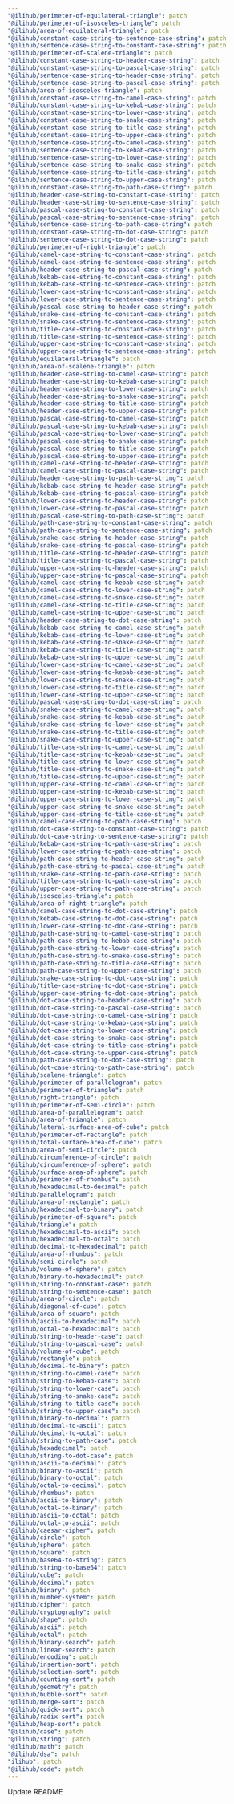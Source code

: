 ```yaml
---
"@ilihub/perimeter-of-equilateral-triangle": patch
"@ilihub/perimeter-of-isosceles-triangle": patch
"@ilihub/area-of-equilateral-triangle": patch
"@ilihub/constant-case-string-to-sentence-case-string": patch
"@ilihub/sentence-case-string-to-constant-case-string": patch
"@ilihub/perimeter-of-scalene-triangle": patch
"@ilihub/constant-case-string-to-header-case-string": patch
"@ilihub/constant-case-string-to-pascal-case-string": patch
"@ilihub/sentence-case-string-to-header-case-string": patch
"@ilihub/sentence-case-string-to-pascal-case-string": patch
"@ilihub/area-of-isosceles-triangle": patch
"@ilihub/constant-case-string-to-camel-case-string": patch
"@ilihub/constant-case-string-to-kebab-case-string": patch
"@ilihub/constant-case-string-to-lower-case-string": patch
"@ilihub/constant-case-string-to-snake-case-string": patch
"@ilihub/constant-case-string-to-title-case-string": patch
"@ilihub/constant-case-string-to-upper-case-string": patch
"@ilihub/sentence-case-string-to-camel-case-string": patch
"@ilihub/sentence-case-string-to-kebab-case-string": patch
"@ilihub/sentence-case-string-to-lower-case-string": patch
"@ilihub/sentence-case-string-to-snake-case-string": patch
"@ilihub/sentence-case-string-to-title-case-string": patch
"@ilihub/sentence-case-string-to-upper-case-string": patch
"@ilihub/constant-case-string-to-path-case-string": patch
"@ilihub/header-case-string-to-constant-case-string": patch
"@ilihub/header-case-string-to-sentence-case-string": patch
"@ilihub/pascal-case-string-to-constant-case-string": patch
"@ilihub/pascal-case-string-to-sentence-case-string": patch
"@ilihub/sentence-case-string-to-path-case-string": patch
"@ilihub/constant-case-string-to-dot-case-string": patch
"@ilihub/sentence-case-string-to-dot-case-string": patch
"@ilihub/perimeter-of-right-triangle": patch
"@ilihub/camel-case-string-to-constant-case-string": patch
"@ilihub/camel-case-string-to-sentence-case-string": patch
"@ilihub/header-case-string-to-pascal-case-string": patch
"@ilihub/kebab-case-string-to-constant-case-string": patch
"@ilihub/kebab-case-string-to-sentence-case-string": patch
"@ilihub/lower-case-string-to-constant-case-string": patch
"@ilihub/lower-case-string-to-sentence-case-string": patch
"@ilihub/pascal-case-string-to-header-case-string": patch
"@ilihub/snake-case-string-to-constant-case-string": patch
"@ilihub/snake-case-string-to-sentence-case-string": patch
"@ilihub/title-case-string-to-constant-case-string": patch
"@ilihub/title-case-string-to-sentence-case-string": patch
"@ilihub/upper-case-string-to-constant-case-string": patch
"@ilihub/upper-case-string-to-sentence-case-string": patch
"@ilihub/equilateral-triangle": patch
"@ilihub/area-of-scalene-triangle": patch
"@ilihub/header-case-string-to-camel-case-string": patch
"@ilihub/header-case-string-to-kebab-case-string": patch
"@ilihub/header-case-string-to-lower-case-string": patch
"@ilihub/header-case-string-to-snake-case-string": patch
"@ilihub/header-case-string-to-title-case-string": patch
"@ilihub/header-case-string-to-upper-case-string": patch
"@ilihub/pascal-case-string-to-camel-case-string": patch
"@ilihub/pascal-case-string-to-kebab-case-string": patch
"@ilihub/pascal-case-string-to-lower-case-string": patch
"@ilihub/pascal-case-string-to-snake-case-string": patch
"@ilihub/pascal-case-string-to-title-case-string": patch
"@ilihub/pascal-case-string-to-upper-case-string": patch
"@ilihub/camel-case-string-to-header-case-string": patch
"@ilihub/camel-case-string-to-pascal-case-string": patch
"@ilihub/header-case-string-to-path-case-string": patch
"@ilihub/kebab-case-string-to-header-case-string": patch
"@ilihub/kebab-case-string-to-pascal-case-string": patch
"@ilihub/lower-case-string-to-header-case-string": patch
"@ilihub/lower-case-string-to-pascal-case-string": patch
"@ilihub/pascal-case-string-to-path-case-string": patch
"@ilihub/path-case-string-to-constant-case-string": patch
"@ilihub/path-case-string-to-sentence-case-string": patch
"@ilihub/snake-case-string-to-header-case-string": patch
"@ilihub/snake-case-string-to-pascal-case-string": patch
"@ilihub/title-case-string-to-header-case-string": patch
"@ilihub/title-case-string-to-pascal-case-string": patch
"@ilihub/upper-case-string-to-header-case-string": patch
"@ilihub/upper-case-string-to-pascal-case-string": patch
"@ilihub/camel-case-string-to-kebab-case-string": patch
"@ilihub/camel-case-string-to-lower-case-string": patch
"@ilihub/camel-case-string-to-snake-case-string": patch
"@ilihub/camel-case-string-to-title-case-string": patch
"@ilihub/camel-case-string-to-upper-case-string": patch
"@ilihub/header-case-string-to-dot-case-string": patch
"@ilihub/kebab-case-string-to-camel-case-string": patch
"@ilihub/kebab-case-string-to-lower-case-string": patch
"@ilihub/kebab-case-string-to-snake-case-string": patch
"@ilihub/kebab-case-string-to-title-case-string": patch
"@ilihub/kebab-case-string-to-upper-case-string": patch
"@ilihub/lower-case-string-to-camel-case-string": patch
"@ilihub/lower-case-string-to-kebab-case-string": patch
"@ilihub/lower-case-string-to-snake-case-string": patch
"@ilihub/lower-case-string-to-title-case-string": patch
"@ilihub/lower-case-string-to-upper-case-string": patch
"@ilihub/pascal-case-string-to-dot-case-string": patch
"@ilihub/snake-case-string-to-camel-case-string": patch
"@ilihub/snake-case-string-to-kebab-case-string": patch
"@ilihub/snake-case-string-to-lower-case-string": patch
"@ilihub/snake-case-string-to-title-case-string": patch
"@ilihub/snake-case-string-to-upper-case-string": patch
"@ilihub/title-case-string-to-camel-case-string": patch
"@ilihub/title-case-string-to-kebab-case-string": patch
"@ilihub/title-case-string-to-lower-case-string": patch
"@ilihub/title-case-string-to-snake-case-string": patch
"@ilihub/title-case-string-to-upper-case-string": patch
"@ilihub/upper-case-string-to-camel-case-string": patch
"@ilihub/upper-case-string-to-kebab-case-string": patch
"@ilihub/upper-case-string-to-lower-case-string": patch
"@ilihub/upper-case-string-to-snake-case-string": patch
"@ilihub/upper-case-string-to-title-case-string": patch
"@ilihub/camel-case-string-to-path-case-string": patch
"@ilihub/dot-case-string-to-constant-case-string": patch
"@ilihub/dot-case-string-to-sentence-case-string": patch
"@ilihub/kebab-case-string-to-path-case-string": patch
"@ilihub/lower-case-string-to-path-case-string": patch
"@ilihub/path-case-string-to-header-case-string": patch
"@ilihub/path-case-string-to-pascal-case-string": patch
"@ilihub/snake-case-string-to-path-case-string": patch
"@ilihub/title-case-string-to-path-case-string": patch
"@ilihub/upper-case-string-to-path-case-string": patch
"@ilihub/isosceles-triangle": patch
"@ilihub/area-of-right-triangle": patch
"@ilihub/camel-case-string-to-dot-case-string": patch
"@ilihub/kebab-case-string-to-dot-case-string": patch
"@ilihub/lower-case-string-to-dot-case-string": patch
"@ilihub/path-case-string-to-camel-case-string": patch
"@ilihub/path-case-string-to-kebab-case-string": patch
"@ilihub/path-case-string-to-lower-case-string": patch
"@ilihub/path-case-string-to-snake-case-string": patch
"@ilihub/path-case-string-to-title-case-string": patch
"@ilihub/path-case-string-to-upper-case-string": patch
"@ilihub/snake-case-string-to-dot-case-string": patch
"@ilihub/title-case-string-to-dot-case-string": patch
"@ilihub/upper-case-string-to-dot-case-string": patch
"@ilihub/dot-case-string-to-header-case-string": patch
"@ilihub/dot-case-string-to-pascal-case-string": patch
"@ilihub/dot-case-string-to-camel-case-string": patch
"@ilihub/dot-case-string-to-kebab-case-string": patch
"@ilihub/dot-case-string-to-lower-case-string": patch
"@ilihub/dot-case-string-to-snake-case-string": patch
"@ilihub/dot-case-string-to-title-case-string": patch
"@ilihub/dot-case-string-to-upper-case-string": patch
"@ilihub/path-case-string-to-dot-case-string": patch
"@ilihub/dot-case-string-to-path-case-string": patch
"@ilihub/scalene-triangle": patch
"@ilihub/perimeter-of-parallelogram": patch
"@ilihub/perimeter-of-triangle": patch
"@ilihub/right-triangle": patch
"@ilihub/perimeter-of-semi-circle": patch
"@ilihub/area-of-parallelogram": patch
"@ilihub/area-of-triangle": patch
"@ilihub/lateral-surface-area-of-cube": patch
"@ilihub/perimeter-of-rectangle": patch
"@ilihub/total-surface-area-of-cube": patch
"@ilihub/area-of-semi-circle": patch
"@ilihub/circumference-of-circle": patch
"@ilihub/circumference-of-sphere": patch
"@ilihub/surface-area-of-sphere": patch
"@ilihub/perimeter-of-rhombus": patch
"@ilihub/hexadecimal-to-decimal": patch
"@ilihub/parallelogram": patch
"@ilihub/area-of-rectangle": patch
"@ilihub/hexadecimal-to-binary": patch
"@ilihub/perimeter-of-square": patch
"@ilihub/triangle": patch
"@ilihub/hexadecimal-to-ascii": patch
"@ilihub/hexadecimal-to-octal": patch
"@ilihub/decimal-to-hexadecimal": patch
"@ilihub/area-of-rhombus": patch
"@ilihub/semi-circle": patch
"@ilihub/volume-of-sphere": patch
"@ilihub/binary-to-hexadecimal": patch
"@ilihub/string-to-constant-case": patch
"@ilihub/string-to-sentence-case": patch
"@ilihub/area-of-circle": patch
"@ilihub/diagonal-of-cube": patch
"@ilihub/area-of-square": patch
"@ilihub/ascii-to-hexadecimal": patch
"@ilihub/octal-to-hexadecimal": patch
"@ilihub/string-to-header-case": patch
"@ilihub/string-to-pascal-case": patch
"@ilihub/volume-of-cube": patch
"@ilihub/rectangle": patch
"@ilihub/decimal-to-binary": patch
"@ilihub/string-to-camel-case": patch
"@ilihub/string-to-kebab-case": patch
"@ilihub/string-to-lower-case": patch
"@ilihub/string-to-snake-case": patch
"@ilihub/string-to-title-case": patch
"@ilihub/string-to-upper-case": patch
"@ilihub/binary-to-decimal": patch
"@ilihub/decimal-to-ascii": patch
"@ilihub/decimal-to-octal": patch
"@ilihub/string-to-path-case": patch
"@ilihub/hexadecimal": patch
"@ilihub/string-to-dot-case": patch
"@ilihub/ascii-to-decimal": patch
"@ilihub/binary-to-ascii": patch
"@ilihub/binary-to-octal": patch
"@ilihub/octal-to-decimal": patch
"@ilihub/rhombus": patch
"@ilihub/ascii-to-binary": patch
"@ilihub/octal-to-binary": patch
"@ilihub/ascii-to-octal": patch
"@ilihub/octal-to-ascii": patch
"@ilihub/caesar-cipher": patch
"@ilihub/circle": patch
"@ilihub/sphere": patch
"@ilihub/square": patch
"@ilihub/base64-to-string": patch
"@ilihub/string-to-base64": patch
"@ilihub/cube": patch
"@ilihub/decimal": patch
"@ilihub/binary": patch
"@ilihub/number-system": patch
"@ilihub/cipher": patch
"@ilihub/cryptography": patch
"@ilihub/shape": patch
"@ilihub/ascii": patch
"@ilihub/octal": patch
"@ilihub/binary-search": patch
"@ilihub/linear-search": patch
"@ilihub/encoding": patch
"@ilihub/insertion-sort": patch
"@ilihub/selection-sort": patch
"@ilihub/counting-sort": patch
"@ilihub/geometry": patch
"@ilihub/bubble-sort": patch
"@ilihub/merge-sort": patch
"@ilihub/quick-sort": patch
"@ilihub/radix-sort": patch
"@ilihub/heap-sort": patch
"@ilihub/case": patch
"@ilihub/string": patch
"@ilihub/math": patch
"@ilihub/dsa": patch
"ilihub": patch
"@ilihub/code": patch
---
```


Update README
